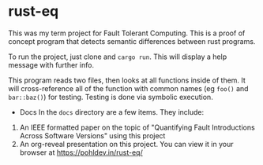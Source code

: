 # rust-eq

This was my term project for Fault Tolerant Computing. This is a proof of concept program that detects semantic differences between rust programs.

To run the project, just clone and `cargo run`. This will display a help message with further info.

This program reads two files, then looks at all functions inside of them. It will cross-reference all of the function with common names (eg `foo()` and `bar::baz()`) for testing. Testing is done via symbolic execution.

* Docs
In the `docs` directory are a few items. They include:
1. An IEEE formatted paper on the topic of "Quantifying Fault Introductions Across Software Versions" using this project
2. An org-reveal presentation on this project. You can view it in your browser at https://pohldev.in/rust-eq/
